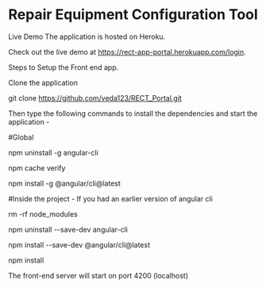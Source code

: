# Repair Equipment Configuration Tool

Live Demo
The application is hosted on Heroku. 

Check out the live demo at https://rect-app-portal.herokuapp.com/login.

Steps to Setup the Front end app.

Clone the application

git clone https://github.com/veda123/RECT_Portal.git

Then type the following commands to install the dependencies and start the application -

#Global

npm uninstall -g angular-cli

npm cache verify

npm install -g @angular/cli@latest

#Inside the project - If you had an earlier version of angular cli

rm -rf node_modules

npm uninstall --save-dev angular-cli

npm install --save-dev @angular/cli@latest

npm install

The front-end server will start on port 4200 (localhost)
